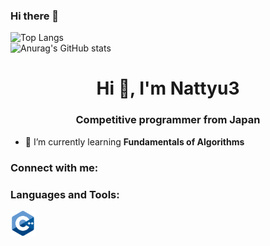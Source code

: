 ### Hi there 👋

![Top Langs](https://github-readme-stats.vercel.app/api/top-langs/?username=Nattyu3&layout=compact)  
![Anurag's GitHub stats](https://github-readme-stats.vercel.app/api?username=Nattyu3&show_icons=true)

<h1 align="center">Hi 👋, I'm Nattyu3</h1>
<h3 align="center">Competitive programmer from Japan</h3>

- 🌱 I’m currently learning **Fundamentals of Algorithms**

<h3 align="left">Connect with me:</h3>
<p align="left">
</p>

<h3 align="left">Languages and Tools:</h3>
<p align="left"> <a href="https://www.w3schools.com/cpp/" target="_blank" rel="noreferrer"> <img src="https://raw.githubusercontent.com/devicons/devicon/master/icons/cplusplus/cplusplus-original.svg" alt="cplusplus" width="40" height="40"/> </a> </p>


<!--
**Nattyu3/Nattyu3** is a ✨ _special_ ✨ repository because its `README.md` (this file) appears on your GitHub profile.

Here are some ideas to get you started:

- 🔭 I’m currently working on ...
- 🌱 I’m currently learning ...
- 👯 I’m looking to collaborate on ...
- 🤔 I’m looking for help with ...
- 💬 Ask me about ...
- 📫 How to reach me: ...
- 😄 Pronouns: ...
- ⚡ Fun fact: ...
-->
